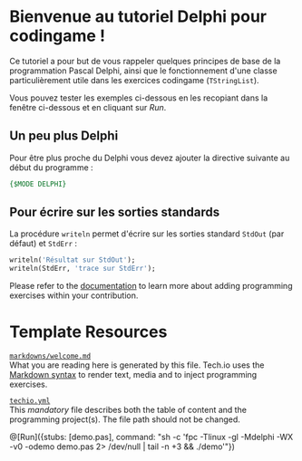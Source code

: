 # Bienvenue au tutoriel Delphi pour codingame !

Ce tutoriel a pour but de vous rappeler quelques principes de base de la programmation Pascal Delphi, ainsi que le fonctionnement d'une classe particulièrement utile dans les exercices codingame (`TStringList`).

Vous pouvez tester les exemples ci-dessous en les recopiant dans la fenêtre ci-dessous et en cliquant sur *Run*.

## Un peu plus Delphi

Pour être plus proche du Delphi vous devez ajouter la directive suivante au début du programme :
```pascal
{$MODE DELPHI} 
```

## Pour écrire sur les sorties standards

La procédure `writeln` permet d'écrire sur les sorties standard `StdOut` (par défaut) et `StdErr` :
```pascal
writeln('Résultat sur StdOut');
writeln(StdErr, 'trace sur StdErr');
```



Please refer to the [documentation](https://tech.io/doc) to learn more about adding programming exercises within your contribution.

# Template Resources

[`markdowns/welcome.md`](https://github.com/TechDotIO/techio-basic-template/blob/master/markdowns/welcome.md)  
What you are reading here is generated by this file. Tech.io uses the [Markdown syntax](https://tech.io/doc/reference-markdowns) to render text, media and to inject programming exercises.


[`techio.yml`](https://github.com/TechDotIO/techio-basic-template/blob/master/techio.yml)  
This *mandatory* file describes both the table of content and the programming project(s). The file path should not be changed.

@[Run]({stubs: [demo.pas], command: "sh -c 'fpc -Tlinux -gl -Mdelphi -WX -v0 -odemo demo.pas 2> /dev/null | tail -n +3 && ./demo'"})
